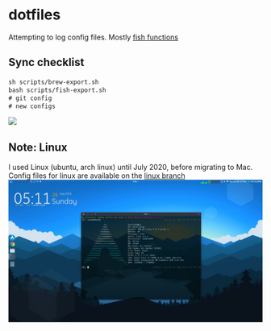 # dotfiles

Attempting to log config files. Mostly [fish functions](fish/functions/)

## Sync checklist
```
sh scripts/brew-export.sh
bash scripts/fish-export.sh
# git config
# new configs
```

![](images/Screenshot%202025-07-05%20at%204.52.11 AM.png)

## Note: Linux
I used Linux (ubuntu, arch linux) until July 2020, before migrating to Mac. Config files for linux are available on the [linux branch](https://github.com/kaustubhhiware/dotfiles/tree/linux)
![](images/Screenshot_2020-07-26_17-11-59.png)